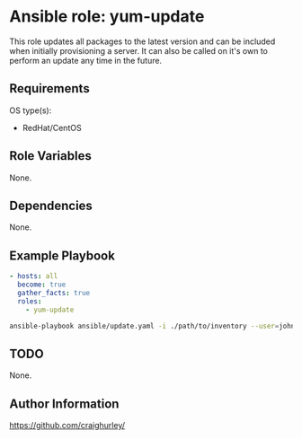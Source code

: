 # Ansible role: yum-update

This role updates all packages to the latest version and can be included when initially provisioning a server.  It can also be called on it's own to perform an update any time in the future.

## Requirements

OS type(s):

* RedHat/CentOS

## Role Variables

None.

## Dependencies

None.

## Example Playbook

```yaml
- hosts: all
  become: true
  gather_facts: true
  roles:
    - yum-update
```

```sh
ansible-playbook ansible/update.yaml -i ./path/to/inventory --user=johndoe --private-key=./path/to/id_rsa
```

## TODO

None.

## Author Information

<https://github.com/craighurley/>
